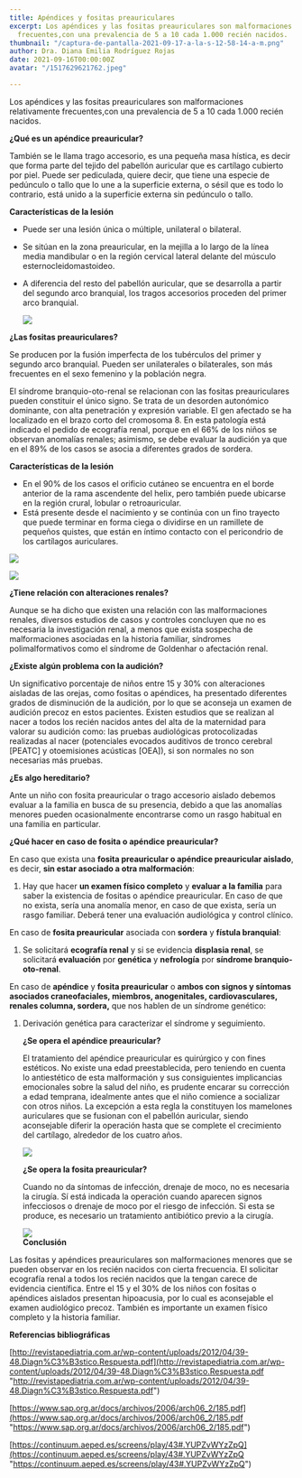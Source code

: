 ```yaml
---
title: Apéndices y fositas preauriculares
excerpt: Los apéndices y las fositas preauriculares son malformaciones relativamente
  frecuentes,con una prevalencia de 5 a 10 cada 1.000 recién nacidos.
thumbnail: "/captura-de-pantalla-2021-09-17-a-la-s-12-58-14-a-m.png"
author: Dra. Diana Emilia Rodríguez Rojas
date: 2021-09-16T00:00:00Z
avatar: "/1517629621762.jpeg"

---
```

Los apéndices y las fositas preauriculares son malformaciones relativamente frecuentes,con una prevalencia de 5 a 10 cada 1.000 recién nacidos.

**¿Qué es un apéndice preauricular?**

También se le llama trago accesorio, es una pequeña masa hística, es decir que forma parte del tejido del pabellón auricular que es cartílago cubierto por piel. Puede ser pediculada, quiere decir, que tiene una especie de pedúnculo o tallo que lo une a la superficie externa, o sésil que es todo lo contrario, está unido a la superficie externa sin pedúnculo o tallo.

**Características de la lesión**

* Puede ser una lesión única o múltiple, unilateral o bilateral.
* Se sitúan en la zona preauricular, en la mejilla a lo largo de la línea media mandibular o en la región cervical lateral delante del músculo esternocleidomastoideo.
* A diferencia del resto del pabellón auricular, que se desarrolla a partir del segundo arco branquial, los tragos accesorios proceden del primer arco branquial.

  ![](/neoplasias-benignas-del-oido-exterior-en-una-adolescente-apendice-de-congenita-deformidad-189231320.jpeg)

**¿Las fositas preauriculares?**

Se producen por la fusión imperfecta de los tubérculos del primer y segundo arco branquial. Pueden ser unilaterales o bilaterales, son más frecuentes en el sexo femenino y la población negra.

El síndrome branquio-oto-renal se relacionan con las fositas preauriculares pueden constituir el único signo. Se trata de un desorden autonómico dominante, con alta penetración y expresión variable. El gen afectado se ha localizado en el brazo corto del cromosoma 8. En esta patología está indicado el pedido de ecografía renal, porque en el 66% de los niños se observan anomalías renales; asimismo, se debe evaluar la audición ya que en el 89% de los casos se asocia a diferentes grados de sordera.

**Características de la lesión**

* En el 90% de los casos el orificio cutáneo se encuentra en el borde anterior de la rama ascendente del helix, pero también puede ubicarse en la región crural, lobular o retroauricular.
* Está presente desde el nacimiento y se continúa con un fino trayecto que puede terminar en forma ciega o dividirse en un ramillete de pequeños quistes, que están en íntimo contacto con el pericondrio de los cartílagos auriculares.

![](/captura-de-pantalla-2021-09-17-a-la-s-1-46-05-a-m.png)

![](/_102002577_orejaconflecha.jpeg)

**¿Tiene relación con alteraciones renales?**

Aunque se ha dicho que existen una relación con las malformaciones renales, diversos estudios de casos y controles concluyen que no es necesaria la investigación renal, a menos que exista sospecha de malformaciones asociadas en la historia familiar, síndromes polimalformativos como el síndrome de Goldenhar o afectación renal.

**¿Existe algún problema con la audición?**

Un significativo porcentaje de niños entre 15 y 30% con alteraciones aisladas de las orejas, como fositas o apéndices, ha presentado diferentes grados de disminución de la audición, por lo que se aconseja un examen de audición precoz en estos pacientes. Existen estudios que se realizan al nacer a todos los recién nacidos antes del alta de la maternidad para valorar su audición como: las pruebas audiológicas protocolizadas realizadas al nacer (potenciales evocados auditivos de tronco cerebral \[PEATC\] y otoemisiones acústicas \[OEA\]), si son normales no son necesarias más pruebas.

**¿Es algo hereditario?**

Ante un niño con fosita preauricular o trago accesorio aislado debemos evaluar a la familia en busca de su presencia, debido a que las anomalías menores pueden ocasionalmente encontrarse como un rasgo habitual en una familia en particular.

**¿Qué hacer en caso de fosita o apéndice preauricular?**

En caso que exista una **fosita preauricular o apéndice preauricular aislado**, es decir, **sin estar asociado a otra malformación**:

1. Hay que hacer **un examen físico completo** y **evaluar a la familia** para saber la existencia de fositas o apéndice preauricular. En caso de que no exista, sería una anomalía menor, en caso de que exista, sería un rasgo familiar. Deberá tener una evaluación audiológica y control clínico.

En caso de **fosita preauricular** asociada con **sordera** y **fístula branquial**: 

1. Se solicitará **ecografía renal** y si se evidencia **displasia renal**, se solicitará **evaluación** por **genética** y **nefrología** por **síndrome branquio-oto-renal**.

En caso de **apéndice** y **fosita preauricular** o **ambos con signos y síntomas asociados craneofaciales, miembros, anogenitales, cardiovasculares, renales columna, sordera,** que nos hablen de un síndrome genético:

1. Derivación genética para caracterizar el síndrome y seguimiento.

   **¿Se opera el apéndice preauricular?**

   El tratamiento del apéndice preauricular es quirúrgico y con fines estéticos. No existe una edad preestablecida, pero teniendo en cuenta lo antiestético de esta malformación y sus consiguientes implicancias emocionales sobre la salud del niño, es prudente encarar su corrección a edad temprana, idealmente antes que el niño comience a socializar con otros niños. La excepción a esta regla la constituyen los mamelones auriculares que se fusionan con el pabellón auricular, siendo aconsejable diferir la operación hasta que se complete el crecimiento del cartílago, alrededor de los cuatro años.

   ![](/captura-de-pantalla-2021-09-17-a-la-s-1-50-31-a-m.png)

     
   **¿Se opera la fosita preauricular?**

   Cuando no da síntomas de infección, drenaje de moco, no es necesaria la cirugía. Sí está indicada la operación cuando aparecen signos infecciosos o drenaje de moco por el riesgo de infección. Si esta se produce, es necesario un tratamiento antibiótico previo a la cirugía.

   ![](/captura-de-pantalla-2021-09-17-a-la-s-1-54-16-a-m.png)  
   **Conclusión**

Las fositas y apéndices preauriculares son malformaciones menores que se pueden observar en los recién nacidos con cierta frecuencia. El solicitar ecografía renal a todos los recién nacidos que la tengan carece de evidencia científica. Entre el 15 y el 30% de los niños con fositas o apéndices aislados presentan hipoacusia, por lo cual es aconsejable el examen audiológico precoz. También es importante un examen físico completo y la historia familiar.

**Referencias bibliográficas**

[http://revistapediatria.com.ar/wp-content/uploads/2012/04/39-48.Diagn%C3%B3stico.Respuesta.pdf](http://revistapediatria.com.ar/wp-content/uploads/2012/04/39-48.Diagn%C3%B3stico.Respuesta.pdf "http://revistapediatria.com.ar/wp-content/uploads/2012/04/39-48.Diagn%C3%B3stico.Respuesta.pdf")

[https://www.sap.org.ar/docs/archivos/2006/arch06_2/185.pdf](https://www.sap.org.ar/docs/archivos/2006/arch06_2/185.pdf "https://www.sap.org.ar/docs/archivos/2006/arch06_2/185.pdf")

[https://continuum.aeped.es/screens/play/43#.YUPZvWYzZpQ](https://continuum.aeped.es/screens/play/43#.YUPZvWYzZpQ "https://continuum.aeped.es/screens/play/43#.YUPZvWYzZpQ")